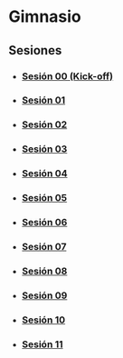 # Gimnasio

## Sesiones

- ### [Sesión 00 (Kick-off)](./session-00/README.md)

- ### [Sesión 01](./session-01/README.md)

- ### [Sesión 02](./session-02/README.md)

- ### [Sesión 03](./session-03/README.md)

- ### [Sesión 04](./session-04/README.md)

- ### [Sesión 05](./session-05/README.md)

- ### [Sesión 06](./session-06/README.md)

- ### [Sesión 07](./session-07/README.md)

- ### [Sesión 08](./session-08/README.md)

- ### [Sesión 09](./session-09/README.md)

- ### [Sesión 10](./session-10/README.md)

- ### [Sesión 11](./session-11/README.md)